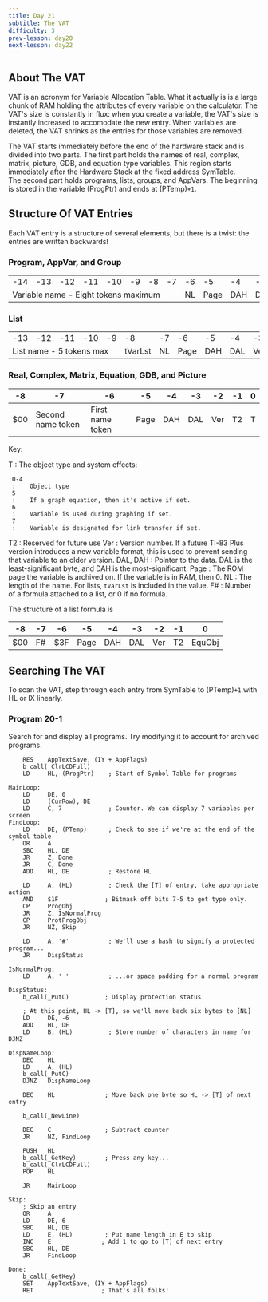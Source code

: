 ```yaml
---
title: Day 21
subtitle: The VAT
difficulty: 3
prev-lesson: day20
next-lesson: day22
---
```


About The VAT
-------------

VAT is an acronym for Variable Allocation Table. What it actually is is
a large chunk of RAM holding the attributes of every variable on the
calculator. The VAT's size is constantly in flux: when you create a
variable, the VAT's size is instantly increased to accomodate the new
entry. When variables are deleted, the VAT shrinks as the entries for
those variables are removed.

The VAT starts immediately before the end of the hardware stack and is
divided into two parts. The first part holds the names of real, complex,
matrix, picture, GDB, and equation type variables. This region starts
immediately after the Hardware Stack at the fixed address SymTable.\
 The second part holds programs, lists, groups, and AppVars. The
beginning is stored in the variable (ProgPtr) and ends at (PTemp)`+1`.

Structure Of VAT Entries
------------------------

Each VAT entry is a structure of several elements, but there is a twist:
the entries are written backwards!

### Program, AppVar, and Group

<table>
 <tr>
  <td>-14</td> <td>-13</td> <td>-12</td>
  <td>-11</td> <td>-10</td> <td>-9</td>
  <td>-8</td> <td>-7</td> <td>-6</td>
  <td>-5</td> <td>-4</td> <td>-3</td>
  <td>-2</td> <td>-1</td> <td>0</td>
 </tr>
 <tr>
  <td colspan="8">Variable name - Eight tokens maximum</td>
  <td>NL</td>
  <td>Page</td>
  <td>DAH</td>
  <td>DAL</td>
  <td>Ver</td>
  <td>T2</td>
  <td>T</td>
 </tr>
</table>

### List

<table>
 <tr>
  <td>-13</td> <td>-12</td>
  <td>-11</td> <td>-10</td> <td>-9</td>
  <td>-8</td> <td>-7</td> <td>-6</td>
  <td>-5</td> <td>-4</td> <td>-3</td>
  <td>-2</td> <td>-1</td> <td>0</td>
 </tr>
 <tr>
  <td colspan="5">List name - 5 tokens max</td>
  <td>tVarLst</td>
  <td>NL</td>
  <td>Page</td>
  <td>DAH</td>
  <td>DAL</td>
  <td>Ver</td>
  <td>T2</td>
  <td>T</td>
 </tr>
</table>

### Real, Complex, Matrix, Equation, GDB, and Picture

| -8 | -7 | -6 | -5 | -4 | -3 | -2 | -1 | 0 |
|----|----|----|----|----|----|----|----|---|
| \$00 | Second name token | First name token | Page | DAH | DAL | Ver | T2 | T |

Key:

<div class="no-pop">
T
:    The object type and system effects:

     0-4
     :    Object type
     5
     :    If a graph equation, then it's active if set.
     6
     :    Variable is used during graphing if set.
     7
     :    Variable is designated for link transfer if set.
T2
:    Reserved for future use
Ver
:    Version number. If a future TI-83 Plus version introduces a new variable
     format, this is used to prevent sending that variable to an older version.
DAL, DAH
:    Pointer to the data. DAL is the least-significant byte, and DAH is the
     most-significant.
Page
:    The ROM page the variable is archived on. If the variable is in RAM, then 0.
NL
:    The length of the name. For lists, `tVarLst` is included in the value.
F\#
:    Number of a formula attached to a list, or 0 if no formula.
</div>

The structure of a list formula is

| -8 | -7 | -6 | -5 | -4 | -3 | -2 | -1 | 0 |
|----|----|----|----|----|----|----|----|---|
| \$00 | F\# | \$3F | Page | DAH | DAL | Ver | T2 | EquObj

Searching The VAT
-----------------

To scan the VAT, step through each entry from SymTable to (PTemp)`+1`
with HL or IX linearly.

### Program 20-1

Search for and display all programs. Try modifying it to account for
archived programs.

        RES    AppTextSave, (IY + AppFlags)
        b_call(_ClrLCDFull)
        LD     HL, (ProgPtr)    ; Start of Symbol Table for programs

    MainLoop:
        LD     DE, 0
        LD     (CurRow), DE
        LD     C, 7             ; Counter. We can display 7 variables per screen
    FindLoop:
        LD     DE, (PTemp)      ; Check to see if we're at the end of the symbol table
        OR     A
        SBC    HL, DE
        JR     Z, Done
        JR     C, Done
        ADD    HL, DE           ; Restore HL

        LD     A, (HL)          ; Check the [T] of entry, take appropriate action
        AND    $1F             ; Bitmask off bits 7-5 to get type only.
        CP     ProgObj
        JR     Z, IsNormalProg
        CP     ProtProgObj
        JR     NZ, Skip

        LD     A, '#'           ; We'll use a hash to signify a protected program...
        JR     DispStatus

    IsNormalProg:
        LD     A, ' '           ; ...or space padding for a normal program

    DispStatus:
        b_call(_PutC)          ; Display protection status

        ; At this point, HL -> [T], so we'll move back six bytes to [NL]
        LD     DE, -6
        ADD    HL, DE
        LD     B, (HL)          ; Store number of characters in name for DJNZ

    DispNameLoop:
        DEC    HL
        LD     A, (HL)
        b_call(_PutC)
        DJNZ   DispNameLoop

        DEC    HL              ; Move back one byte so HL -> [T] of next entry

        b_call(_NewLine)

        DEC    C               ; Subtract counter
        JR     NZ, FindLoop

        PUSH   HL
        b_call(_GetKey)        ; Press any key...
        b_call(_ClrLCDFull)
        POP    HL

        JR     MainLoop

    Skip:
        ; Skip an entry
        OR     A
        LD     DE, 6
        SBC    HL, DE
        LD     E, (HL)         ; Put name length in E to skip
        INC    E              ; Add 1 to go to [T] of next entry
        SBC    HL, DE
        JR     FindLoop

    Done:
        b_call(_GetKey)
        SET    AppTextSave, (IY + AppFlags)
        RET                   ; That's all folks!

